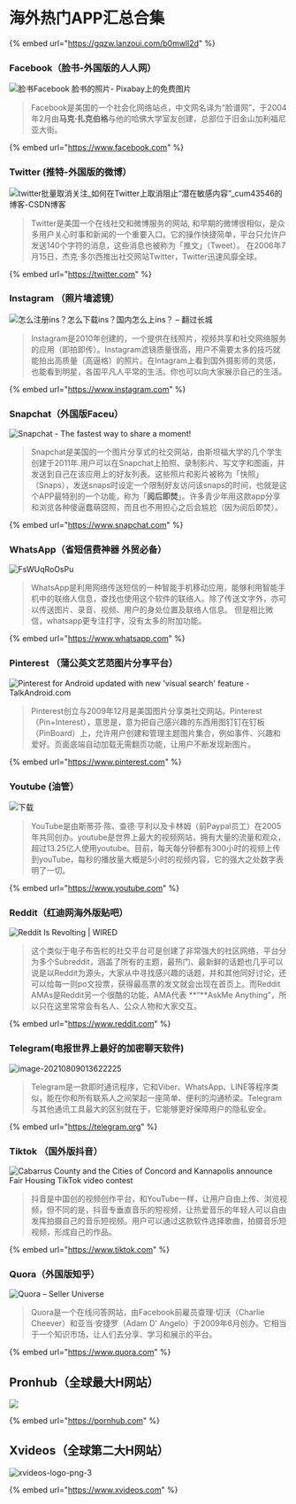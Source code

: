# 海外热门APP汇总合集

{% embed url="https://gqzw.lanzoui.com/b0mwll2d" %}

### Facebook（脸书-外国版的人人网）

![脸书Facebook 脸书的照片- Pixabay上的免费图片](https://1-1306085497.cos.ap-shanghai.myqcloud.com/img/face-book-4979457\_960\_720.png)

> Facebook是美国的一个社会化网络站点，中文网名译为“脸谱网”，于2004年2月由**马克·扎克伯格**与他的哈佛大学室友创建，总部位于旧金山加利福尼亚大街。

{% embed url="https://www.facebook.com" %}

### Twitter (推特-外国版的微博）

![twitter批量取消关注\_如何在Twitter上取消阻止“潜在敏感内容”\_cum43546的博客-CSDN博客](https://1-1306085497.cos.ap-shanghai.myqcloud.com/img/c142f4832edec59c0a2d950d72dae78e.png)

> Twitter是美国一个在线社交和微博服务的网站, 和早期的微博很相似，是众多用户关心时事和新闻的一个重要入口。它的操作快捷简单，平台只允许户发送140个字符的消息，这些消息也被称为「推文」（Tweet）。 在2006年7月15日，杰克·多尔西推出社交网站Twitter，Twitter迅速风靡全球。

{% embed url="https://twitter.com" %}

### Instagram （照片墙滤镜）

![怎么注册ins？怎么下载ins？国内怎么上ins？ – 翻过长城](https://1-1306085497.cos.ap-shanghai.myqcloud.com/img/instagram-735x400.jpg)

> Instagram是2010年创建的，一个提供在线照片，视频共享和社交网络服务的应用（即拍即传）。Instagram滤镜质量很高，用户不需要太多的技巧就能拍出高质量（高逼格）的照片。在Intagram上看到国外摄影师的灵感，也能看到明星，各国平凡人平常的生活。你也可以向大家展示自己的生活。

{% embed url="https://www.instagram.com" %}

### Snapchat（外国版Faceu）

![Snapchat - The fastest way to share a moment!](https://1-1306085497.cos.ap-shanghai.myqcloud.com/img/social-lg.jpeg)

> Snapchat是美国的一个图片分享式的社交网站，由斯坦福大学的几个学生创建于2011年.用户可以在Snapchat上拍照、录制影片、写文字和图画，并发送到自己在该应用上的好友列表。这些照片和影片被称为「快照」（Snaps），发送snaps时设定一个限制好友访问该snaps的时间，也就是这个APP最特别的一个功能，称为「**阅后即焚**」。许多青少年用这款app分享和浏览各种傻逼蠢萌囧照，而且也不用担心之后会尴尬（因为阅后即焚）。

{% embed url="https://www.snapchat.com" %}

### WhatsApp（省短信费神器 外贸必备）

![FsWUqRoOsPu](https://1-1306085497.cos.ap-shanghai.myqcloud.com/img/FsWUqRoOsPu.png)

> WhatsApp是利用网络传送短信的一种智能手机移动应用，能够利用智能手机中的联络人信息，查找也使用这个软件的联络人。除了传送文字外，亦可以传送图片、录音、视频、用户的身处位置及联络人信息。 但是相比微信，whatsapp更专注打字，没有太多的附加功能。

{% embed url="https://www.whatsapp.com" %}

### Pinterest （蒲公英文艺范图片分享平台）

![Pinterest for Android updated with new 'visual search' feature -  TalkAndroid.com](https://1-1306085497.cos.ap-shanghai.myqcloud.com/img/Pinterest-logo.jpg)

> Pinterest创立与2009年12月是美国图片分享类社交网站。Pinterest（Pin+Interest），意思是，意为把自己感兴趣的东西用图钉钉在钉板（PinBoard）上，允许用户创建和管理主题图片集合，例如事件、兴趣和爱好。页面底端自动加载无需翻页功能，让用户不断发现新图片。

{% embed url="https://www.pinterest.com" %}

### Youtube (油管）

![下载](https://1-1306085497.cos.ap-shanghai.myqcloud.com/img/%E4%B8%8B%E8%BD%BD.png)

> YouTube是由斯蒂芬·陈、查德·亨利以及卡林姆（前Paypal员工）在2005年共同创办。youtube是世界上最大的视频网站，拥有大量的流量和观众，超过13.25亿人使用youtube。目前，每天每分钟都有300小时的视频上传到youTube，每秒的播放量大概是5小时的视频内容，它的强大之处数字表明了一切。

{% embed url="https://www.youtube.com" %}

### Reddit（红迪网海外版贴吧）

![Reddit Is Revolting | WIRED](https://1-1306085497.cos.ap-shanghai.myqcloud.com/img/reddit-alien-red.jpg)

> 这个类似于电子布告栏的社交平台可是创建了非常强大的社区网络，平台分为多个Subreddit，涵盖了所有的主题，最热门、最新鲜的话题也几乎可以说是以Reddit为源头，大家从中寻找感兴趣的话题，并和其他同好讨论，还可以给每一则po文投票，获得最高票的发文就会出现在首页上。而Reddit AMAs是Reddit另一个很酷的功能，AMA代表 \*\*“\*\*AskMe Anything”，所以只在这里常常会有名人、公众人物和大家交互。

{% embed url="https://www.reddit.com" %}

### Telegram(电报世界上最好的加密聊天软件)

![image-20210809013622225](https://1-1306085497.cos.ap-shanghai.myqcloud.com/img/20210809013622.png)

> Telegram是一款即时通讯程序，它和Viber、WhatsApp、LINE等程序类似，能在你和所有联系人之间架起一座简单、便利的沟通桥梁。Telegram与其他通讯工具最大的区别就在于，它能够更好保障用户的隐私安全。

{% embed url="https://telegram.org" %}

### Tiktok （国外版抖音）

![Cabarrus County and the Cities of Concord and Kannapolis announce Fair  Housing TikTok video contest](https://1-1306085497.cos.ap-shanghai.myqcloud.com/img/LHJDEJZJ2VFRVAXDRU5NCMLWH4.png)

> 抖音是中国创的视频创作平台，和YouTube一样，让用户自由上传、浏览视频，但不同的是，抖音专垂直音乐的短视频，让热爱音乐的年轻人可以自由发挥拍摄自己的音乐短视频。用户可以通过这款软件选择歌曲，拍摄音乐短视频，形成自己的作品。

{% embed url="https://www.tiktok.com" %}

### Quora（外国版知乎）

![Quora – Seller Universe](https://1-1306085497.cos.ap-shanghai.myqcloud.com/img/Quora\_2048x2048.jpg)

> Quora是一个在线问答网站，由Facebook前雇员查理·切沃（Charlie Cheever）和亚当·安捷罗（Adam D' Angelo）于2009年6月创办。它相当于一个知识市场，让人们去分享、学习和展示的平台。

{% embed url="https://www.quora.com" %}

## Pronhub（全球最大H网站）

![](https://1-1306085497.cos.ap-shanghai.myqcloud.com/img/maxresdefault.jpg)

{% embed url="https://pornhub.com" %}

## Xvideos（全球第二大H网站）

![xvideos-logo-png-3](https://1-1306085497.cos.ap-shanghai.myqcloud.com/img/xvideos-logo-png-3.png)

{% embed url="https://www.xvideos.com" %}
